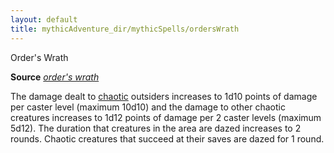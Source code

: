 ```yaml
---
layout: default
title: mythicAdventure_dir/mythicSpells/ordersWrath
---
```

Order's Wrath

**Source** [_order's wrath_](spell_dir/orderSWrath#_order-s-wrath)

The damage dealt to [chaotic](monsters/creatureTypes#_chaotic-subtype) outsiders increases to 1d10 points of damage per caster level (maximum 10d10) and the damage to other chaotic creatures increases to 1d12 points of damage per 2 caster levels (maximum 5d12). The duration that creatures in the area are dazed increases to 2 rounds. Chaotic creatures that succeed at their saves are dazed for 1 round.


